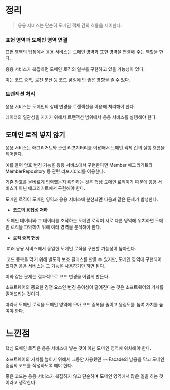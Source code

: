 # 정리

>응용 서비스는 단순히 도메인 객체 간의 흐름을 제어한다.



### 표현 영역과 도메인 영역 연결

표현 영역의 입장에서 응용 서비스는 도메인 영역과 표현 영역을 연결해 주는 역할을 한다.

응용 서비스가 복잡하면 도메인 로직의 일부를 구현하고 있을 가능성이 있다.

이는 코드 중복, 로진 분산 등 코드 품질에 안 좋은 영향을 줄 수 있다.



### 트랜잭션 처리

응용 서비스는 도메인의 상태 변경을 트랜잭션을 이용해 처리해야 한다.

데이터의 일관성을 지키기 위해서 트랜잭션 범위에서 응용 서비스를 실행해야 한다.



## 도메인 로직 넣지 않기

응용 서비스는 애그리거트와 관련 리포지터리를 이용해서 도메인 객체 간의 실행 흐름을 제어한다.

예를 들어 암호 변경 기능을 응용 서비스에서 구현한다면 Member 애그리거트와 MemberRepository 등 관련 리포지터리를 이용한다.

기존 암호를 올바르게 입력했는지 확인하는 것은 핵심 도메인 로직이기 때문에 응용 서비스가 아닌 애그리거트에서 구현해야 한다.



도메인 로직이 도메인 영역과 응용 서비스에 분산되면 다음과 같은 문제가 발생한다.

- **코드의 응집성 저하**

​	도메인 데이터와 그 데이터를 조작하는 도메인 로직이 서로 다른 영역에 위치하면 도메인 로직을 파악하기 위해 여러 영역을 분석해야 한다.

- **로직 중복 현상**

​	여러 응용 서비스에서 동일한 도메인 로직을 구현할 가능성이 높아진다.

​	코드 중복을 막기 위해 별도의 보조 클래스를 만들 수 있지만, 도메인 영역에 구현되어 있다면 응용 서비스는 그 기능을 사용하기만 하면 된다.



이와 같은 문제는 결과적으로 코드 변경을 어렵게 만든다.

소프트웨어의 중요한 경쟁 요소인 변경 용이성이 떨어진다는 것은 소프트웨어의 가치를 떨어뜨리는 것이다.

따라서 도메인 로직을 도메인 영역에 모아 코드 중복을 줄이고 응집도를 높여 가치를 높여야 한다.



# 느낀점

핵심 도메인 로직은 응용 서비스에 넣는 것이 아닌 도메인 영역에 위치해야 한다.

소프트웨어의 가치를 높이기 위해서 그동안 사용했던 ~~Facade의 남용을 막고 도메인 중심의 코드를 작성하도록 해야 한다.

좋은 코드는 응용 서비스가 복잡하지 않고 단순하며 도메인 영역에서 많은 일을 하는 것이라고 생각한다.